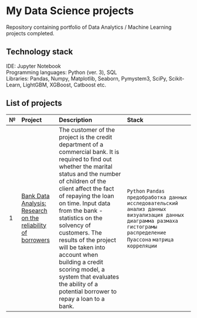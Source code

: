 # My Data Science projects

Repository containing portfolio of Data Analytics / Machine Learning projects completed.

## Technology stack
IDE: Jupyter Notebook <br>
Programming languages: Python (ver. 3), SQL <br>
Libraries: Pandas, Numpy, Matplotlib, Seaborn, Pymystem3, SciPy, Scikit-Learn, LightGBM, XGBoost, Catboost etc. <br>

## List of projects

| № | Project | Description | Stack | 
| ---------------------- | :---------------------- | :---------------------- | :---------------------- |
| 1 | [Bank Data Analysis: Research on the reliability of borrowers](Project%201_Research%20on%20the%20reliability%20of%20borrowers) | The customer of the project is the credit department of a commercial bank. It is required to find out whether the marital status and the number of children of the client affect the fact of repaying the loan on time. Input data from the bank - statistics on the solvency of customers. The results of the project will be taken into account when building a credit scoring model, a system that evaluates the ability of a potential borrower to repay a loan to a bank.| `Python` `Pandas` `предобработка данных`  `исследовательский анализ данных` `визуализация данных` `диаграмма размаха` `гистограмы` `распределение Пуассона` `матрица корреляции`|
